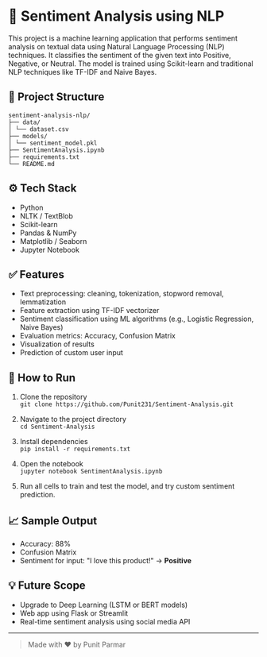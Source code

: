# 🧠 Sentiment Analysis using NLP

This project is a machine learning application that performs sentiment analysis on textual data using Natural Language Processing (NLP) techniques. It classifies the sentiment of the given text into Positive, Negative, or Neutral. The model is trained using Scikit-learn and traditional NLP techniques like TF-IDF and Naive Bayes.

## 📁 Project Structure

```
sentiment-analysis-nlp/
├── data/
│ └── dataset.csv
├── models/
│ └── sentiment_model.pkl
├── SentimentAnalysis.ipynb
├── requirements.txt
└── README.md
```

## ⚙️ Tech Stack

- Python
- NLTK / TextBlob
- Scikit-learn
- Pandas & NumPy
- Matplotlib / Seaborn
- Jupyter Notebook

## ✅ Features

- Text preprocessing: cleaning, tokenization, stopword removal, lemmatization
- Feature extraction using TF-IDF vectorizer
- Sentiment classification using ML algorithms (e.g., Logistic Regression, Naive Bayes)
- Evaluation metrics: Accuracy, Confusion Matrix
- Visualization of results
- Prediction of custom user input

## 🚀 How to Run

1. Clone the repository  
   `git clone https://github.com/Punit231/Sentiment-Analysis.git`

2. Navigate to the project directory  
   `cd Sentiment-Analysis`

3. Install dependencies  
   `pip install -r requirements.txt`

4. Open the notebook  
   `jupyter notebook SentimentAnalysis.ipynb`

5. Run all cells to train and test the model, and try custom sentiment prediction.

## 📈 Sample Output

- Accuracy: 88%
- Confusion Matrix
- Sentiment for input: "I love this product!" → **Positive**

## 💡 Future Scope

- Upgrade to Deep Learning (LSTM or BERT models)
- Web app using Flask or Streamlit
- Real-time sentiment analysis using social media API

---

> Made with ❤️ by Punit Parmar
